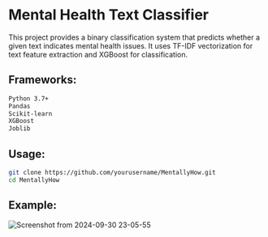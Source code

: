 # Mental Health Text Classifier
This project provides a binary classification system that predicts whether a given text indicates mental health issues. It uses TF-IDF vectorization for text feature extraction and XGBoost for classification.

## Frameworks:
```bash
Python 3.7+
Pandas
Scikit-learn
XGBoost
Joblib
```

## Usage:
```bash
git clone https://github.com/yourusername/MentallyHow.git
cd MentallyHow
```
## Example:
![Screenshot from 2024-09-30 23-05-55](https://github.com/user-attachments/assets/82ae6ddd-7985-4ab5-928e-5f658ba27f2b)
